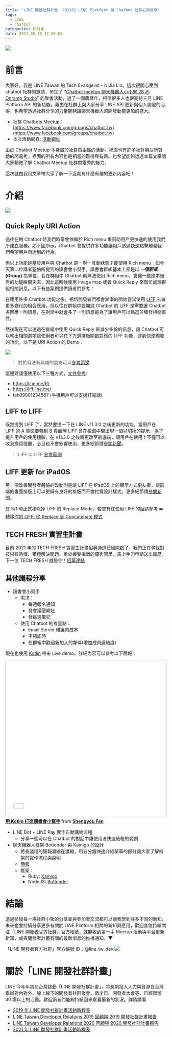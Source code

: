 ```yaml
---
title: 'LINE 開發社群計畫: 202103 LINE Platform 與 Chatbot 社群心得分享'
tags:
  - LINE
  - Chatbot
categories: 研討會
date: 2021-03-19 17:00:05
---
```



<style>
  section.compact {
    font-size: 150%  
  }
  img[alt~="center"] {
    display: block;
    margin: 0 auto;
  }
</style>

![](https://nijialin.com/images/chatbot.png)

# 前言

大家好，我是 LINE Taiwan 的 Tech Evangelist - NiJia Lin。這次很開心受到 chatbot 社群的邀請，參加了 "[Chatbot meetup 聊天機器人小小聚 28 @ Onramp Studio](https://events.chatbot.tw/events/27)" 的聚會活動，過了一個農曆年，相信很多人也很期待三月 LINE Platform API 的新功能，藉由在社群上與大家分享 LINE API 更新與個人開發的心得，也希望透過社群分享的力量能夠讓聊天機器人的開發動能更加的盛大。

- 社群 Chatbots Meetup： [https://www.facebook.com/groups/chatbot.tw](https://www.facebook.com/groups/chatbot.tw)
- 本次活動網頁: [活動網址](https://events.chatbot.tw/events/27)

由於 Chatbot Meetup 本身屬於社群自主性的活動，裡面也有許多社群朋友所贊助的閃電秀。裡面的所有內容也是相當的難得與有趣。也希望能夠透過本篇文章讓大家稍微了解 Chatbot Meetup 社群閃電秀的魅力。

這次就由我用文章帶大家了解一下近期有什麼有趣的更新內容吧！

<!-- more -->

# 介紹

![](https://nijialin.com/images/2021/chatbot-28/2.JPG)

## Quick Reply URI Action

過往在做 Chatbot 時我們時常會依賴於 Rich menu 來幫助用戶更快速的使用我們所建立服務。如下圖所示，Chatbot 會提供許多功能讓用戶透過快速點擊觸發我們希望用戶所達到的行為。

<script async class="speakerdeck-embed" data-slide="3" data-id="fc4da12ffb4c4f779be22900e3268f67" data-ratio="1.77777777777778" src="//speakerdeck.com/assets/embed.js"></script>

但以上功能是基於用戶與 Chatbot 是一對一互動狀態才能使用 Rich menu，如今天第二位講者聖佑所提到的讀書會小幫手，讀書會群組基本上都是以 **一個群組(Group)** 為單位，若在群組中 Chatbot 則無法使用 Rich menu，會讓一些原本優秀的功能瞬間失去，因此這時候使用 Image map 或者 Quick Reply 來幫忙處理群組相關訊息。以下有些案例提供讀者們參考：

<script async class="speakerdeck-embed" data-slide="10" data-id="fc4da12ffb4c4f779be22900e3268f67" data-ratio="1.77777777777778" src="//speakerdeck.com/assets/embed.js"></script>

在應用許多 Chatbot 功能之後，相信開發者們都會漸漸的開始嘗試使用 [LIFF](https://developers.line.biz/en/docs/liff/overview/) 去做更多變化的組合應用，但以往在群組中要開啟 Chatbot 的 LIFF 是需要讓 Chatbot 多回應一則訊息，在對話中就會多了一則訊息是為了讓用戶可以點選並觸發相關事件。

然後現在可以透過在群組中使用 Quick Reply 來減少多餘的訊息，讓 Chatbot 可以輸出相關選項讓使用者可以在下方選擇後開啟對應的 LIFF 功能，達到快速觸發的功能，以下是 URI Action 的 Demo：

![](https://nijialin.com/images/2021/chatbot-28/1.gif)

> 對於寫法有興趣的朋友可以[參考這邊](https://github.com/louis70109/PLeagueBot/blob/master/controller/line_controller.py#L49)

這邊建議僅使用以下三種方式，[文件參考](https://developers.line.biz/en/docs/messaging-api/using-line-url-scheme/):

- https://line.me/R/
- https://liff.line.me/
- tel:09001234567 (手機用戶可以支援打電話)

## LIFF to LIFF

<script async class="speakerdeck-embed" data-slide="12" data-id="fc4da12ffb4c4f779be22900e3268f67" data-ratio="1.77777777777778" src="//speakerdeck.com/assets/embed.js"></script>

既然提到 LIFF 了，當然要提一下在 LINE v11.3.0 之後更新的功能。當用戶在 LIFF 的 A 頁面要轉到 B 頁面時 LIFF 會在視窗中間出現一個以切換的提示，為了提升用戶的使用體驗，在 v11.3.0 之後將更改至最底端，讓用戶在使用上不僅可以收到換頁提醒，必且也不會影響使用，更多細節請[參閱新聞](https://developers.line.biz/en/news/2021/03/01/liff-on-line-11-3-0/#change-toast)。

> LIFF to LIFF [參考範例](https://github.com/louis70109/LIFF-to-LIFF-Example)

## LIFF 更新 for iPadOS

<script async class="speakerdeck-embed" data-slide="15" data-id="fc4da12ffb4c4f779be22900e3268f67" data-ratio="1.77777777777778" src="//speakerdeck.com/assets/embed.js"></script>

另一個改善開發者體驗的改動則是讓 LIFF 在 iPadOS 上的顯示方式更友善，讓前端的畫面排版上可以更擁有良好的排版而不會拉寬設計樣式，更多細節請[參閱新聞](https://developers.line.biz/en/news/#ipad-window-size)。

<script async class="speakerdeck-embed" data-slide="17" data-id="fc4da12ffb4c4f779be22900e3268f67" data-ratio="1.77777777777778" src="//speakerdeck.com/assets/embed.js"></script>

在 3/1 時正式移除掉 LIFF 的 Replace Mode，若您有在使用 LIFF 的話請參考 ➡️ [轉移你的 LIFF: 從 Replace 到 Concatenate 模式](https://engineering.linecorp.com/zh-hant/blog/liff-replace-to-concatenate/)

## TECH FRESH 實習生計畫

目前 2021 年的 TECH FRESH 實習生計畫招募通道已經開啟了，我們正在尋找對技術有熱情、積極解決問題、勇於接受挑戰的優秀同學，馬上手刀申請送出履歷，下一位 TECH FRESH 就是你！[招募連結](https://careers.linecorp.com/jobs/83)

<script async class="speakerdeck-embed" data-slide="20" data-id="fc4da12ffb4c4f779be22900e3268f67" data-ratio="1.77777777777778" src="//speakerdeck.com/assets/embed.js"></script>

## 其他議程分享

- 讀書會小幫手
  - 需求：
    - 每週報名通知
    - 發會議室網址
    - 發每週筆記
  - 使用 Chatbot 的考量點：
    - Email Server 維護的成本
    - 不夠即時
    - 在群組中歡迎新加入的夥伴(增加成員連結度)

現在也使用 [Kotlin](https://kotlinlang.org/) 帶來 Live demo，詳細內容可以參考以下簡報：

<iframe src="//www.slideshare.net/slideshow/embed_code/key/p3koZ9vmuFJz9" width="595" height="485" frameborder="0" marginwidth="0" marginheight="0" scrolling="no" style="border:1px solid #CCC; border-width:1px; margin-bottom:5px; max-width: 100%;" allowfullscreen> </iframe> <div style="margin-bottom:5px"> <strong> <a href="//www.slideshare.net/shengyou/building-chatbot-using-kotlin" title="用 Kotlin 打造讀書會小幫手" target="_blank">用 Kotlin 打造讀書會小幫手</a> </strong> from <strong><a href="https://www.slideshare.net/shengyou" target="_blank">Shengyou Fan</a></strong> </div>

- LINE Bot + LINE Pay 實作自動購物流程
  - 分享一個可以在 Chatbot 的對話中讓使用者快速結帳的範例
- 聊天機器人框架 Bottender 與 Kamigo 的設計
  - 將長議程的簡報濃縮在濃縮，用五分鐘快速介紹精華的部分讓大家了解框架的實作流程與說明
  - [簡報](https://docs.google.com/presentation/d/1BbfW8ZkDS1lt-uzFXop6k2PmXg30OcQI35NCeH-S9AY/edit#slide=id.ga39021286c_0_523)
  - 框架：
    - Ruby: [Kamigo](https://github.com/etrex/kamigo)
    - NodeJS: [Bottender](https://github.com/Yoctol/bottender)

# 結論

透過參加每一場社群小聚的分享並與參加者交流都可以讓我學到許多不同的新知，未來也會持續分享更多有關於 LINE Platform 相關的新知與應用，歡迎各位持續關注「LINE 開發者官方社群」官方帳號，就能收到第一手 Meetup 活動與平台更新新知，或與開發者計畫有關的最新消息的推播通知。▼

「LINE 開發者官方社群」官方帳號 ID：@line_tw_dev
![](https://www.evanlin.com/images/2020/line-tw-dev-qr.png)

# 關於「LINE 開發社群計畫」

LINE 今年年初在台灣啟動「LINE 開發社群計畫」，將長期投入人力與資源在台灣舉辦對內對外、線上線下的開發者社群聚會、徵才日、開發者大會等，已經舉辦 30 場以上的活動。歡迎讀者們能夠持續回來察看最新的狀況。詳情請看:

- [2019 年 LINE 開發社群計畫活動時程表](https://engineering.linecorp.com/zh-hant/blog/line-taiwan-developer-relations-2019-plan/)
- [LINE Taiwan Developer Relations 2019 回顧與 2019 開發社群計畫報告](https://engineering.linecorp.com/zh-hant/blog/line-taiwan-developer-relations-2019/)
- [LINE Taiwan Developer Relations 2020 回顧與 2020 開發社群計畫報告](https://engineering.linecorp.com/zh-hant/blog/line-taiwan-developer-relations-2020)
- [2021 年 LINE 開發社群計畫活動時程表](https://engineering.linecorp.com/zh-hant/blog/2021-line-tw-devrel/)
